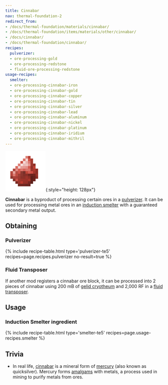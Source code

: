 ```yaml
---
title: Cinnabar
nav: thermal-foundation-2
redirect_from:
- /docs/thermal-foundation/materials/cinnabar/
- /docs/thermal-foundation/items/materials/other/cinnabar/
- /docs/cinnabar/
- /docs/thermal-foundation/cinnabar/
recipes:
  pulverizer:
  - ore-processing-gold
  - ore-processing-redstone
  - fluid-ore-processing-redstone
usage-recipes:
  smelter:
  - ore-processing-cinnabar-iron
  - ore-processing-cinnabar-gold
  - ore-processing-cinnabar-copper
  - ore-processing-cinnabar-tin
  - ore-processing-cinnabar-silver
  - ore-processing-cinnabar-lead
  - ore-processing-cinnabar-aluminum
  - ore-processing-cinnabar-nickel
  - ore-processing-cinnabar-platinum
  - ore-processing-cinnabar-iridium
  - ore-processing-cinnabar-mithril
---
```


![Cinnabar](/assets/images/thermal-foundation/cinnabar.png){:style="height: 128px"}


**Cinnabar** is a byproduct of processing certain ores in a
[pulverizer](/docs/thermal-expansion-5/pulverizer/). It can be used for processing metal ores in an
[induction smelter](/docs/thermal-expansion-5/induction-smelter/) with a guaranteed secondary metal
output.


Obtaining
---------

### Pulverizer
{% include recipe-table.html type='pulverizer-te5' recipes=page.recipes.pulverizer no-result=true %}

### Fluid Transposer
If another mod registers a cinnabar ore block, it can be processed into 2 pieces
of cinnabar using 200 mB of [gelid cryotheum](/docs/thermal-foundation-2/gelid-cryotheum/) and 2,000
RF in a [fluid transposer](/docs/thermal-expansion-5/fluid-transposer/).


Usage
-----

### Induction Smelter ingredient
{% include recipe-table.html type='smelter-te5' recipes=page.usage-recipes.smelter %}


Trivia
------

* In real life, [cinnabar](https://en.wikipedia.org/wiki/Cinnabar) is a mineral
  form of [mercury](https://en.wikipedia.org/wiki/Mercury) (also known as
  quicksilver). Mercury forms
  [amalgams](https://en.wikipedia.org/wiki/Amalgam_(chemistry)) with metals, a
  process used in mining to purify metals from ores.
